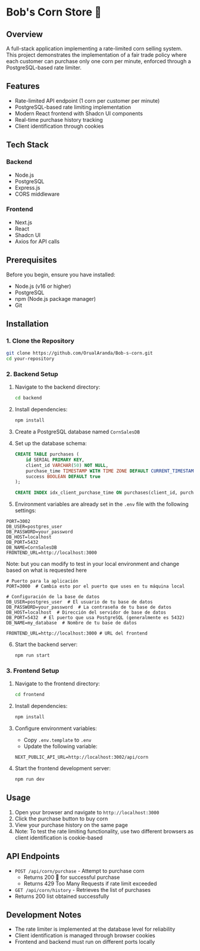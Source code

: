 # Bob's Corn Store 🌽

## Overview

A full-stack application implementing a rate-limited corn selling system. This project demonstrates the implementation of a fair trade policy where each customer can purchase only one corn per minute, enforced through a PostgreSQL-based rate limiter.

## Features

- Rate-limited API endpoint (1 corn per customer per minute)
- PostgreSQL-based rate limiting implementation
- Modern React frontend with Shadcn UI components
- Real-time purchase history tracking
- Client identification through cookies

## Tech Stack

### Backend

- Node.js
- PostgreSQL
- Express.js
- CORS middleware

### Frontend

- Next.js
- React
- Shadcn UI
- Axios for API calls

## Prerequisites

Before you begin, ensure you have installed:

- Node.js (v16 or higher)
- PostgreSQL
- npm (Node.js package manager)
- Git

## Installation

### 1. Clone the Repository

```bash
git clone https://github.com/OrualAranda/Bob-s-corn.git
cd your-repository
```

### 2. Backend Setup

1. Navigate to the backend directory:

   ```bash
   cd backend
   ```

2. Install dependencies:

   ```bash
   npm install
   ```

3. Create a PostgreSQL database named `CornSalesDB`

4. Set up the database schema:

   ```sql
   CREATE TABLE purchases (
       id SERIAL PRIMARY KEY,
       client_id VARCHAR(50) NOT NULL,
       purchase_time TIMESTAMP WITH TIME ZONE DEFAULT CURRENT_TIMESTAMP,
       success BOOLEAN DEFAULT true
   );

   CREATE INDEX idx_client_purchase_time ON purchases(client_id, purchase_time);
   ```

5. Environment variables are already set in the `.env` file with the following settings:
```env
PORT=3002
DB_USER=postgres_user
DB_PASSWORD=your_password
DB_HOST=localhost
DB_PORT=5432
DB_NAME=CornSalesDB
FRONTEND_URL=http://localhost:3000
```

Note: but you can modify to test in your local environment and change based on what is requested here
```
# Puerto para la aplicación
PORT=3000  # Cambia esto por el puerto que uses en tu máquina local

# Configuración de la base de datos
DB_USER=postgres_user  # El usuario de tu base de datos
DB_PASSWORD=your_password  # La contraseña de tu base de datos
DB_HOST=localhost  # Dirección del servidor de base de datos
DB_PORT=5432  # El puerto que usa PostgreSQL (generalmente es 5432)
DB_NAME=my_database  # Nombre de tu base de datos

FRONTEND_URL=http://localhost:3000 # URL del frontend
```

6. Start the backend server:
   ```bash
   npm run start
   ```

### 3. Frontend Setup

1. Navigate to the frontend directory:

   ```bash
   cd frontend
   ```

2. Install dependencies:

   ```bash
   npm install
   ```

3. Configure environment variables:

   - Copy `.env.template` to `.env`
   - Update the following variable:

   ```env
   NEXT_PUBLIC_API_URL=http://localhost:3002/api/corn
   ```

4. Start the frontend development server:
   ```bash
   npm run dev
   ```

## Usage

1. Open your browser and navigate to `http://localhost:3000`
2. Click the purchase button to buy corn
3. View your purchase history on the same page
4. Note: To test the rate limiting functionality, use two different browsers as client identification is cookie-based

## API Endpoints

- `POST /api/corn/purchase` - Attempt to purchase corn
  - Returns 200 🌽 for successful purchase
  - Returns 429 Too Many Requests if rate limit exceeded
- `GET /api/corn/history` - Retrieves the list of purchases
- Returns 200 list obtained successfully

## Development Notes

- The rate limiter is implemented at the database level for reliability
- Client identification is managed through browser cookies
- Frontend and backend must run on different ports locally
